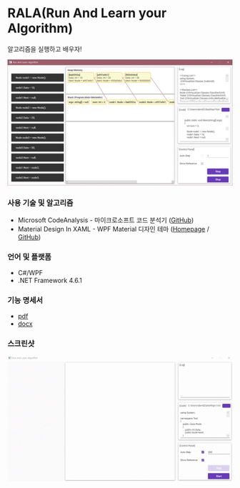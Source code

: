# RALA(Run And Learn your Algorithm)  
알고리즘을 실행하고 배우자!

![image](images/preview.png)

### 사용 기술 및 알고리즘  
  
* Microsoft CodeAnalysis - 마이크로소프트 코드 분석기 ([GitHub](http://microsoft.github.io/CodeAnalysis/))
* Material Design In XAML - WPF Material 디자인 테마 ([Homepage](http://materialdesigninxaml.net/) / [GitHub](https://github.com/ButchersBoy/MaterialDesignInXamlToolkit))

### 언어 및 플랫폼  
  
* C#/WPF
* .NET Framework 4.6.1

### 기능 명세서  
* [pdf](docs/기능명세.pdf)  
* [docx](docs/기능명세.docx)  

### 스크린샷  
  
![image](images/rala.gif)

